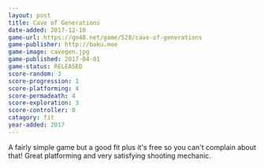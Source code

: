 ```yaml
---
layout: post
title: Cave of Generations
date-added: 2017-12-10
game-url: https://gm48.net/game/520/cave-of-generations
game-publisher: http://baku.moe
game-image: cavegen.jpg
game-published: 2017-04-01
game-status: RELEASED
score-random: 3
score-progression: 1
score-platforming: 4
score-permadeath: 4
score-exploration: 3
score-controller: 0
catagory: fit
year-added: 2017
---
```


A fairly simple game but a good fit plus it's free so you can't complain about that! Great platforming and very satisfying shooting mechanic.
